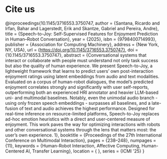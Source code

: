 # Cite us

@inproceedings{10.1145/3716553.3750747,
author = {Santana, Ricardo and Irfan, Bahar and Lagerstedt, Erik and Skantze, Gabriel and Pereira, Andre},
title = {Speech-to-Joy: Self-Supervised Features for Enjoyment Prediction in Human–Robot Conversation},
year = {2025},
isbn = {9798400714993},
publisher = {Association for Computing Machinery},
address = {New York, NY, USA},
url = {<https://doi.org/10.1145/3716553.3750747}>,
doi = {10.1145/3716553.3750747},
abstract = {Conversational systems that interact or collaborate with people must understand not only task success but also the quality of human experience. We present Speech-to-Joy, a lightweight framework that learns to predict users’ own post-interaction enjoyment ratings using latent embeddings from audio and text modalities. Evaluated on a corpus of human-robot dialogues, the model’s predicted enjoyment correlates strongly and significantly with user self-reports, outperforming both an experienced HRI annotator and heavier LLM-based uni- and multimodal baselines. Notably, even the unimodal audio branch - using only frozen speech embeddings - surpasses all baselines, and a late-fusion of text and audio achieves the highest performance. Designed for real-time inference on resource-limited platforms, Speech-to-Joy replaces ad-hoc emotion heuristics with a direct and user-centered measure of enjoyment. This work paves the way for optimizing interactions with robots and other conversational systems through the lens that matters most: the user’s own experience. 1},
booktitle = {Proceedings of the 27th International Conference on Multimodal Interaction},
pages = {238–248},
numpages = {11},
keywords = {Human-Robot Interaction, Affective Computing, Human-Centered AI, Transfer Learning},
location = {
},
series = {ICMI '25}
}
